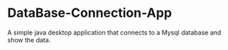 DataBase-Connection-App
=======================

A simple java desktop application that connects to a Mysql database and show the data.
